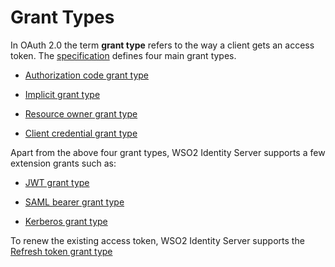 # Grant Types

In OAuth 2.0 the term **grant type** refers to the way a client gets an access token.
The [specification](https://tools.ietf.org/html/rfc6749) defines four main grant types.

- [Authorization code grant type]({{base_path}}/authorization-code-grant)

- [Implicit grant type]({{base_path}}/implicit-grant)

- [Resource owner grant type]({{base_path}}/resource-owner-grant)

- [Client credential grant type]({{base_path}}/client-credential-grant)


Apart from the above four grant types, WSO2 Identity Server supports a few extension grants such as:

- [JWT grant type](..jwt-bearer-grant-type)

- [SAML bearer grant type]({{base_path}}/saml2-bearer-assertion-profile)

- [Kerberos grant type]({{base_path}}/kerberos-grant)


To renew the existing access token, WSO2 Identity Server supports the [Refresh token grant type](refresh-token-grant.md)

